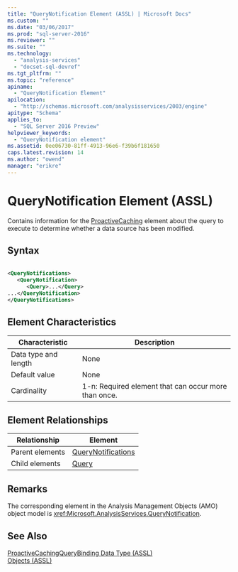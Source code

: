 ```yaml
---
title: "QueryNotification Element (ASSL) | Microsoft Docs"
ms.custom: ""
ms.date: "03/06/2017"
ms.prod: "sql-server-2016"
ms.reviewer: ""
ms.suite: ""
ms.technology: 
  - "analysis-services"
  - "docset-sql-devref"
ms.tgt_pltfrm: ""
ms.topic: "reference"
apiname: 
  - "QueryNotification Element"
apilocation: 
  - "http://schemas.microsoft.com/analysisservices/2003/engine"
apitype: "Schema"
applies_to: 
  - "SQL Server 2016 Preview"
helpviewer_keywords: 
  - "QueryNotification element"
ms.assetid: 0ee06730-81ff-4913-96e6-f39b6f181650
caps.latest.revision: 14
ms.author: "owend"
manager: "erikre"
---
```

# QueryNotification Element (ASSL)
  Contains information for the [ProactiveCaching](../../../analysis-services/scripting/objects/proactivecaching-element-assl.md) element about the query to execute to determine whether a data source has been modified.  
  
## Syntax  
  
```xml  
  
<QueryNotifications>  
   <QueryNotification>  
      <Query>...</Query>  
...</QueryNotification>  
</QueryNotifications>  
```  
  
## Element Characteristics  
  
|Characteristic|Description|  
|--------------------|-----------------|  
|Data type and length|None|  
|Default value|None|  
|Cardinality|1-n: Required element that can occur more than once.|  
  
## Element Relationships  
  
|Relationship|Element|  
|------------------|-------------|  
|Parent elements|[QueryNotifications](../../../analysis-services/scripting/collections/querynotifications-element-assl.md)|  
|Child elements|[Query](../../../analysis-services/scripting/properties/query-element-assl.md)|  
  
## Remarks  
 The corresponding element in the Analysis Management Objects (AMO) object model is <xref:Microsoft.AnalysisServices.QueryNotification>.  
  
## See Also  
 [ProactiveCachingQueryBinding Data Type &#40;ASSL&#41;](../../../analysis-services/scripting/data-type/proactivecachingquerybinding-data-type-assl.md)   
 [Objects &#40;ASSL&#41;](../../../analysis-services/scripting/objects/objects-assl.md)  
  
  